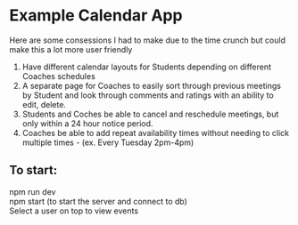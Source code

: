 <h1>Example Calendar App</h1>

Here are some consessions I had to make due to the time crunch but could make this a lot more user friendly

1. Have different calendar layouts for Students depending on different Coaches schedules
2. A separate page for Coaches to easily sort through previous meetings by Student and look through comments and ratings with an ability to edit, delete.
3. Students and Coches be able to cancel and reschedule meetings, but only within a 24 hour notice period.
4. Coaches be able to add repeat availability times without needing to click multiple times - (ex. Every Tuesday 2pm-4pm)

<h2>To start:</h2>
npm run dev <br>
npm start (to start the server and connect to db) <br>
Select a user on top to view events
